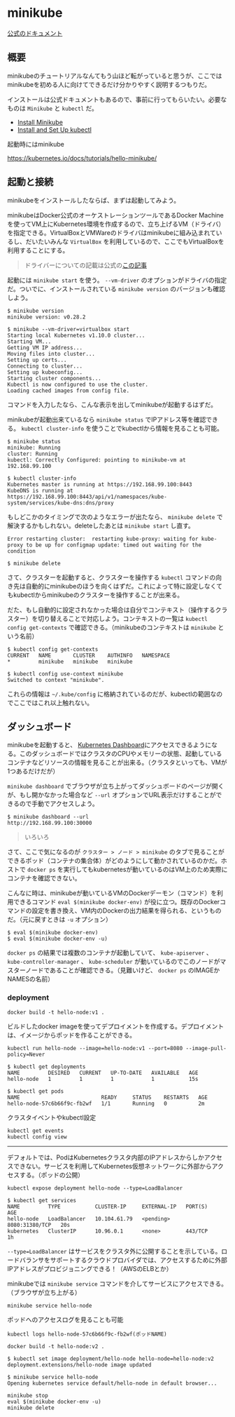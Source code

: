 # minikube

[公式のドキュメント](https://github.com/kubernetes/minikube/tree/master/docs)

## 概要

minikubeのチュートリアルなんてもう山ほど転がっていると思うが、ここではminikubeを初める人に向けてできるだけ分かりやすく説明するつもりだ。

インストールは公式ドキュメントもあるので、事前に行ってもらいたい。必要なものは `Minikube` と `kubectl` だ。

- [Install Minikube](https://kubernetes.io/docs/tasks/tools/install-minikube/)
- [Install and Set Up kubectl](https://kubernetes.io/docs/tasks/tools/install-kubectl/)



起動時にはminikube

https://kubernetes.io/docs/tutorials/hello-minikube/


## 起動と接続

minikubeをインストールしたならば、まずは起動してみよう。

minikubeはDocker公式のオーケストレーションツールであるDocker Machineを使ってVM上にKubernetes環境を作成するので、立ち上げるVM（ドライバ）を指定できる。VirtualBoxとVMWareのドライバはminikubeに組み込まれているし、だいたいみんな `VirtualBox` を利用しているので、ここでもVirtualBoxを利用することにする。

> ドライバーについての記載は公式の[この記事](https://github.com/kubernetes/minikube/blob/master/docs/drivers.md)

起動には `minikube start` を使う。 `--vm-driver` のオプションがドライバの指定だ。ついでに、インストールされている `minikube version` のバージョンも確認しよう。

```
$ minikube version
minikube version: v0.28.2

$ minikube --vm-driver=virtualbox start
Starting local Kubernetes v1.10.0 cluster...
Starting VM...
Getting VM IP address...
Moving files into cluster...
Setting up certs...
Connecting to cluster...
Setting up kubeconfig...
Starting cluster components...
Kubectl is now configured to use the cluster.
Loading cached images from config file.
```

コマンドを入力したなら、こんな表示を出してminikubeが起動するはずだ。

minikubeが起動出来ているなら `minikube status` でIPアドレス等を確認できる。 `kubectl cluster-info` を使うことでkubectlから情報を見ることも可能。

```
$ minikube status
minikube: Running
cluster: Running
kubectl: Correctly Configured: pointing to minikube-vm at 192.168.99.100

$ kubectl cluster-info
Kubernetes master is running at https://192.168.99.100:8443
KubeDNS is running at https://192.168.99.100:8443/api/v1/namespaces/kube-system/services/kube-dns:dns/proxy
```

もしどこかのタイミングで次のようなエラーが出たなら、  `minikube delete` で解決するかもしれない。deleteしたあとは `minikube start` し直す。

```
Error restarting cluster:  restarting kube-proxy: waiting for kube-proxy to be up for configmap update: timed out waiting for the condition

$ minikube delete
```

さて、クラスターを起動すると、クラスターを操作する `kubectl` コマンドの向き先は自動的にminikubeのほうを向くはずだ。これによって特に設定しなくてもkubectlからminikubeのクラスターを操作することが出来る。

だた、もし自動的に設定されなかった場合は自分でコンテキスト（操作するクラスター）を切り替えることで対応しよう。コンテキストの一覧は `kubectl config get-contexts` で確認できる。（minikubeのコンテキストは `minikube` という名前）

```
$ kubectl config get-contexts
CURRENT   NAME       CLUSTER    AUTHINFO   NAMESPACE
*         minikube   minikube   minikube

$ kubectl config use-context minikube
Switched to context "minikube".
```

これらの情報は `~/.kube/config` に格納されているのだが、kubectlの範囲なのでここではこれ以上触れない。


## ダッシュボード

minikubeを起動すると、 [Kubernetes Dashboard](https://github.com/kubernetes/dashboard)にアクセスできるようになる。このダッシュボードではクラスタのCPUやメモリーの状態、起動しているコンテナなどリソースの情報を見ることが出来る。（クラスタといっても、VMが1つあるだけだが）

`minikube dashboard` でブラウザが立ち上がってダッシュボードのページが開くが、もし開かなかった場合など `--url` オプションでURL表示だけすることができるので手動でアクセスしよう。

```
$ minikube dashboard --url
http://192.168.99.100:30000
```

> いろいろ

さて、ここで気になるのが `クラスター > ノード > minikube` のタブで見ることができるポッド（コンテナの集合体）がどのようにして動かされているのかだ。ホストで `docker ps` を実行してもkubernetesが動いているのはVM上のため実際にコンテナを確認できない。

こんなに時は、minikubeが動いているVMのDockerデーモン（コマンド）を利用できるコマンド `eval $(minikube docker-env)` が役に立つ。既存のDockerコマンドの設定を書き換え、VM内のDockerの出力結果を得られる、というものだ。（元に戻すときは `-u` オプション）

```
$ eval $(minikube docker-env)
$ eval $(minikube docker-env -u)
```

`docker ps` の結果では複数のコンテナが起動していて、 `kube-apiserver` 、 `kube-controller-manager` 、 `kube-scheduler` が動いているのでこのノードがマスターノードであることが確認できる。（見難いけど、 `docker ps` のIMAGEかNAMESの名前）






### deployment



```
docker build -t hello-node:v1 .
```

ビルドしたdocker imageを使ってデプロイメントを作成する。デプロイメントは、イメージからポッドを作ることができる。

```
kubectl run hello-node --image=hello-node:v1 --port=8080 --image-pull-policy=Never
```

```
$ kubectl get deployments
NAME         DESIRED   CURRENT   UP-TO-DATE   AVAILABLE   AGE
hello-node   1         1         1            1           15s

$ kubectl get pods
NAME                          READY     STATUS    RESTARTS   AGE
hello-node-57c6b66f9c-fb2wf   1/1       Running   0          2m
```

クラスタイベントやkubectl設定

```
kubectl get events
kubectl config view
```

---

デフォルトでは、PodはKubernetesクラスタ内部のIPアドレスからしかアクセスできない。サービスを利用してKubernetes仮想ネットワークに外部からアクセスする。（ポッドの公開）

```
kubectl expose deployment hello-node --type=LoadBalancer
```

```
$ kubectl get services
NAME         TYPE           CLUSTER-IP     EXTERNAL-IP   PORT(S)          AGE
hello-node   LoadBalancer   10.104.61.79   <pending>     8080:31380/TCP   20s
kubernetes   ClusterIP      10.96.0.1      <none>        443/TCP          1h
```

`--type=LoadBalancer` はサービスをクラスタ外に公開することを示している。ロードバランサをサポートするクラウドプロバイダでは、アクセスするために外部IPアドレスがプロビジョニングできる！（AWSのELBとか）

minikubeでは `minikube service` コマンドを介してサービスにアクセスできる。（ブラウザが立ち上がる）

```
minikube service hello-node
```

ポッドへのアクセスログを見ることも可能

```
kubectl logs hello-node-57c6b66f9c-fb2wf(ポッドNAME)
```


```
docker build -t hello-node:v2 .
```

```
$ kubectl set image deployment/hello-node hello-node=hello-node:v2
deployment.extensions/hello-node image updated
```

```
$ minikube service hello-node
Opening kubernetes service default/hello-node in default browser...
```

```
minikube stop
eval $(minikube docker-env -u)
minikube delete
```





